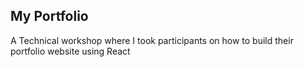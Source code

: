 ## My Portfolio

A Technical workshop where I took participants on how to build their portfolio website using React
